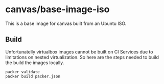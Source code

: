 # canvas/base-image-iso

This is a base image for canvas built from an Ubuntu ISO.

## Build
Unfortunatelly virtualbox images cannot be built on CI Services due to limitations on nested virtualization. 
So here are the steps needed to build the build the images locally.

```shell script
packer validate
packer build packer.json
```